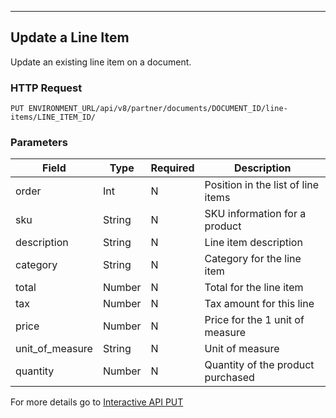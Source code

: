 ---
## Update a Line Item
Update an existing line item on a document.

### HTTP Request
`PUT ENVIRONMENT_URL/api/v8/partner/documents/DOCUMENT_ID/line-items/LINE_ITEM_ID/`

### Parameters
| Field           | Type   | Required | Description                        |
|-----------------|--------|----------|------------------------------------|
| order           | Int    | N        | Position in the list of line items |
| sku             | String | N        | SKU information for a product      |
| description     | String | N        | 	Line item description             |
| category        | String | N        | 		Category for the line item       |
| total           | Number | N        | Total for the line item            |
| tax             | Number | N        | 	Tax amount for this line          |
| price           | Number | N        | Price for the 1 unit of measure    |
| unit_of_measure | String | N        | 	Unit of measure                   |
| quantity        | Number | N        | Quantity of the product purchased  |


For more details go to [Interactive API PUT](/api/docs/interactive/v8/documents/#put-/documents/-document_id-/line-items/-line_item_id-)

